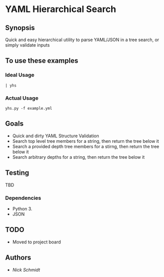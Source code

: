 # YAML Hierarchical Search

## Synopsis

Quick and easy hierarchical utility to parse YAML/JSON in a tree search, or simply validate inputs

## To use these examples

### Ideal Usage

`| yhs`

### Actual Usage

`yhs.py -f example.yml`

## Goals

- Quick and dirty YAML Structure Validation
- Search top level tree members for a string, then return the tree below it
- Search a provided depth tree members for a stirng, then return the tree below it
- Search arbitrary depths for a string, then return the tree below it

## Testing

TBD

### Dependencies

- Python 3.
- JSON

## TODO

- Moved to project board

## Authors

- *Nick Schmidt*
